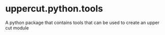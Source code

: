 # uppercut.python.tools
A python package that contains tools that can be used to create an upper cut module
